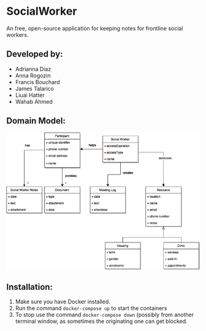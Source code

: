 SocialWorker
============

An free, open-source application for keeping notes for frontline social workers.

Developed by:
-------------
- Adrianna Diaz
- Anna Rogozin
- Francis Bouchard
- James Talarico
- Liuai Hatter
- Wahab Ahmed

Domain Model:
-------------

![Image of Domain Model](documentation/domain-model.png)


Installation:
-------------

1. Make sure you have Docker installed.
2. Run the command `docker-compose up` to start the containers
3. To stop use the command `docker-compose down` (possibly from another terminal window, as sometimes the originating one can get blocked.

